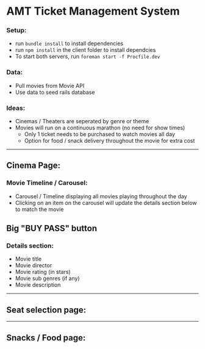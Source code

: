 # AMT Ticket Management System

### Setup:
- run `bundle install` to install dependencies
- run `npm install` in the client folder to install dependcies
- To start both servers, run `foreman start -f Procfile.dev`


### Data:
- Pull movies from Movie API
- Use data to seed rails database


### Ideas:
- Cinemas / Theaters are seperated by genre or theme
- Movies will run on a continuous marathon (no need for show times)
  - Only 1 ticket needs to be purchased to watch movies all day
  - Option for food / snack delivery throughout the movie for extra cost

<hr>

## Cinema Page:


### Movie Timeline / Carousel:
- Carousel / Timeline displaying all movies playing throughout the day
- Clicking on an item on the carousel will update the details section below to match the movie

## Big "BUY PASS" button

### Details section:
  - Movie title
  - Movie director
  - Movie rating (in stars)
  - Movie sub genres (if any)
  - Movie description

<hr>

## Seat selection page:

<hr>

## Snacks / Food page:
